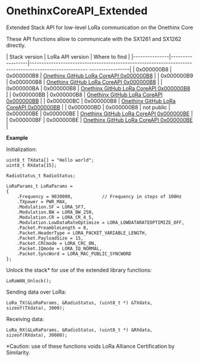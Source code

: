 # OnethinxCoreAPI_Extended
Extended Stack API for low-level LoRa communication on the Onethinx Core

These API functions allow to communicate with the SX1261 and SX1262 directly. 

| Stack version | LoRa API version | Where to find                                                                                                          |
|---------------|------------------|------------------------------------------------------------------------------------------------------ -----------------|
| 0x000000B8    | 0x000000B8       | [Onethinx GitHub LoRa CoreAPI 0x000000B8](https://github.com/onethinx/OnethinxCoreAPI_Extended/tree/master/0x000000B8) |
| 0x000000B9    | 0x000000B8       | [Onethinx GitHub LoRa CoreAPI 0x000000B8](https://github.com/onethinx/OnethinxCoreAPI_Extended/tree/master/0x000000B8) |
| 0x000000BA    | 0x000000B8       | [Onethinx GitHub LoRa CoreAPI 0x000000B8](https://github.com/onethinx/OnethinxCoreAPI_Extended/tree/master/0x000000B8) |
| 0x000000BB    | 0x000000B8       | [Onethinx GitHub LoRa CoreAPI 0x000000BB](https://github.com/onethinx/OnethinxCoreAPI_Extended/tree/master/0x000000B8) |
| 0x000000BC    | 0x000000B8       | [Onethinx GitHub LoRa CoreAPI 0x000000BB](https://github.com/onethinx/OnethinxCoreAPI_Extended/tree/master/0x000000B8) |
| 0x000000BD    | 0x000000B8       | not public
| 0x000000BE    | 0x000000BE       | [Onethinx GitHub LoRa CoreAPI 0x000000BE](https://github.com/onethinx/OnethinxCoreAPI_Extended/tree/master/0x000000BE) |
| 0x000000BF    | 0x000000BE       | [Onethinx GitHub LoRa CoreAPI 0x000000BE](https://github.com/onethinx/OnethinxCoreAPI_Extended/tree/master/0x000000BE) |

**Example**

Initialization:

```
uint8_t TXdata[] = "Hello world";
uint8_t RXdata[15];

RadioStatus_t RadioStatus;

LoRaParams_t LoRaParams =
{
	.Frequency = 9030000,           // Frequency in steps of 100Hz
	.TXpower = PWR_MAX,
	.Modulation.SF = LORA_SF7,
	.Modulation.BW = LORA_BW_250,
	.Modulation.CR = LORA_CR_4_5,
	.Modulation.LowDataRateOptimize = LORA_LOWDATARATEOPTIMIZE_OFF,
	.Packet.PreambleLength = 8,
	.Packet.HeaderType = LORA_PACKET_VARIABLE_LENGTH,
	.Packet.PayloadSize = 15,
	.Packet.CRCmode = LORA_CRC_ON,
	.Packet.IQmode = LORA_IQ_NORMAL,
	.Packet.SyncWord = LORA_MAC_PUBLIC_SYNCWORD
};
```
Unlock the stack* for use of the extended library functions:
```
LoRaWAN_Unlock();
```

Sending data over LoRa:
```
LoRa_TX(&LoRaParams, &RadioStatus, (uint8_t *) &TXdata, sizeof(TXdata), 3000);
```

Receiving data:
```
LoRa_RX(&LoRaParams, &RadioStatus, (uint8_t *) &RXdata, sizeof(RXdata), 30000);
```


*Caution: use of these functions voids LoRa Alliance Certification by Similarity.

